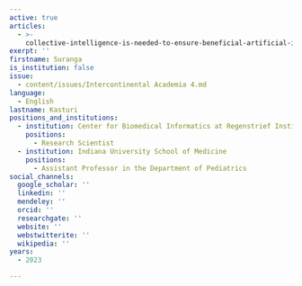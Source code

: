 ```yaml
---
active: true
articles:
  - >-
    collective-intelligence-is-needed-to-ensure-beneficial-artificial-intelligence
exerpt: ''
firstname: Suranga
is_institution: false
issue:
  - content/issues/Intercontinental Academia 4.md
language:
  - English
lastname: Kasturi
positions_and_institutions:
  - institution: Center for Biomedical Informatics at Regenstrief Institute
    positions:
      - Research Scientist
  - institution: Indiana University School of Medicine
    positions:
      - Assistant Professor in the Department of Pediatrics
social_channels:
  google_scholar: ''
  linkedin: ''
  mendeley: ''
  orcid: ''
  researchgate: ''
  website: ''
  webstwitterite: ''
  wikipedia: ''
years:
  - 2023

---
```

